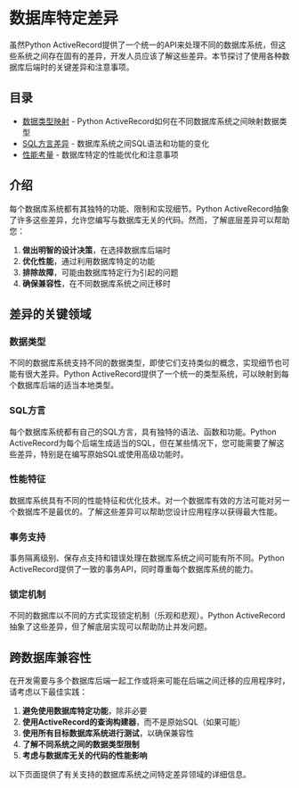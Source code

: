 # 数据库特定差异

虽然Python ActiveRecord提供了一个统一的API来处理不同的数据库系统，但这些系统之间存在固有的差异，开发人员应该了解这些差异。本节探讨了使用各种数据库后端时的关键差异和注意事项。

## 目录

- [数据类型映射](data_type_mapping.md) - Python ActiveRecord如何在不同数据库系统之间映射数据类型
- [SQL方言差异](sql_dialect_differences.md) - 数据库系统之间SQL语法和功能的变化
- [性能考量](performance_considerations.md) - 数据库特定的性能优化和注意事项

## 介绍

每个数据库系统都有其独特的功能、限制和实现细节。Python ActiveRecord抽象了许多这些差异，允许您编写与数据库无关的代码。然而，了解底层差异可以帮助您：

1. **做出明智的设计决策**，在选择数据库后端时
2. **优化性能**，通过利用数据库特定的功能
3. **排除故障**，可能由数据库特定行为引起的问题
4. **确保兼容性**，在不同数据库系统之间迁移时

## 差异的关键领域

### 数据类型

不同的数据库系统支持不同的数据类型，即使它们支持类似的概念，实现细节也可能有很大差异。Python ActiveRecord提供了一个统一的类型系统，可以映射到每个数据库后端的适当本地类型。

### SQL方言

每个数据库系统都有自己的SQL方言，具有独特的语法、函数和功能。Python ActiveRecord为每个后端生成适当的SQL，但在某些情况下，您可能需要了解这些差异，特别是在编写原始SQL或使用高级功能时。

### 性能特征

数据库系统具有不同的性能特征和优化技术。对一个数据库有效的方法可能对另一个数据库不是最优的。了解这些差异可以帮助您设计应用程序以获得最大性能。

### 事务支持

事务隔离级别、保存点支持和错误处理在数据库系统之间可能有所不同。Python ActiveRecord提供了一致的事务API，同时尊重每个数据库系统的能力。

### 锁定机制

不同的数据库以不同的方式实现锁定机制（乐观和悲观）。Python ActiveRecord抽象了这些差异，但了解底层实现可以帮助防止并发问题。

## 跨数据库兼容性

在开发需要与多个数据库后端一起工作或将来可能在后端之间迁移的应用程序时，请考虑以下最佳实践：

1. **避免使用数据库特定功能**，除非必要
2. **使用ActiveRecord的查询构建器**，而不是原始SQL（如果可能）
3. **使用所有目标数据库系统进行测试**，以确保兼容性
4. **了解不同系统之间的数据类型限制**
5. **考虑与数据库无关的代码的性能影响**

以下页面提供了有关支持的数据库系统之间特定差异领域的详细信息。